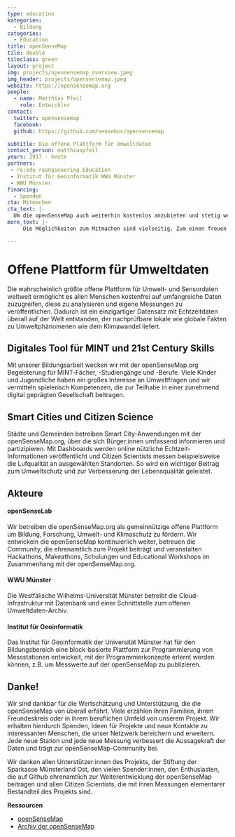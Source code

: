 ```yaml
---
type: education
kategorien:
  - Bildung
categories:
  - Education
title: openSenseMap
tile: double
tileclass: green
layout: project
img: projects/opensensemap_overview.jpeg
img_header: projects/opensensemap.jpeg
website: https://opensensemap.org
people:
  - name: Matthias Pfeil
    role: Entwickler
contact:
  twitter: opensensemap
  facebook: 
  github: https://github.com/sensebox/opensensemap

subtitle: Die offene Plattform für Umweltdaten
contact_person: matthiaspfeil
years: 2017 - heute
partners:
 - re:edu reengineering Education
 - Institut für Geoinformatik WWU Münster
 - WWU Münster
financing:
  - Spenden
cta: Mitmachen
cta_text: |-
  Um die openSenseMap auch weiterhin kostenlos anzubieten und stetig weiterzuentwickeln sind wir auf Spenden angewiesen. Hier gehts zum <a href="https://github.com/sensebox/">Spendenportal</a> Betterplace
more_text: |-
     Die Möglichkeiten zum Mitmachen sind vielseitig. Zum einen freuen wir uns natürlich über jede neue Messstation auf der Karte, zum anderen natürlich über Arbeit am Code <a href="https://github.com/sensebox/">hier</a>.

---
```


# Offene Plattform für Umweltdaten
Die wahrscheinlich größte offene Platt­form für Umwelt- und Sensordaten weltweit ermöglicht es allen Menschen kostenfrei auf umfangreiche Daten zuzugreifen, diese zu analysieren und eigene Messungen zu veröffentlichen. Dadurch ist ein einzigartiger Datensatz mit Echtzeitdaten überall auf der Welt entstanden, der nach­prüf­bare lokale wie globale Fakten zu Umwelt­phänomenen wie dem Klimawandel liefert.

## Digitales Tool für MINT und 21st Century Skills
Mit unserer Bildungsarbeit wecken wir mit der openSenseMap.org Begeisterung für MINT-Fächer, -Studiengänge und -Berufe. Viele Kinder und Jugendliche haben ein großes Interesse an Umweltfragen und wir vermitteln spielerisch Kompetenzen, die zur Teilhabe in einer zunehmend digital geprägten Gesellschaft beitragen.

## Smart Cities und Citizen Science
Städte und Gemeinden betreiben Smart City-Anwendungen mit der openSenseMap.org, über die sich Bürger:innen umfassend informieren und partizipieren. Mit Dashboards werden online nützliche Echtzeit-Informationen veröffentlicht und Citizen Scientists messen beispielsweise die Lufqualität an ausgewählten Standorten. So wird ein wichtiger Beitrag zum Umweltschutz und zur Verbesserung der Lebensqualität geleistet.

## Akteure

#### openSenseLab
Wir betreiben die openSenseMap.org als gemeinnützige offene Plattform um Bildung, Forschung, Umwelt- und Klimaschutz zu fördern. Wir entwickeln die openSenseMap kontinuierlich weiter, betreuen die Community, die ehrenamtlich zum Projekt beiträgt und veranstalten Hackathons, Makeathons, Schulungen und Educational Workshops im Zusammenhang mit der openSenseMap.org.

#### WWU Münster
Die Westfälische Wilhelms-Universität Münster betreibt die Cloud-Infrastruktur mit Datenbank und einer Schnittstelle zum offenen Umweltdaten-Archiv.

#### Institut für Geoinformatik
Das Institut für Geoinformatik der Universität Münster hat für den Bildungsbereich eine block-basierte Plattform zur Programmierung von Messstationen entwickelt, mit der Programmierkonzepte erlernt werden können, z.B. um Messwerte auf der openSenseMap zu publizieren.

## Danke!

Wir sind dankbar für die Wertschätzung und Unterstützung, die die openSenseMap von überall erfährt. Viele erzählen ihren Familien, ihrem Freundeskreis oder in ihrem beruflichen Umfeld von unserem Projekt. Wir erhalten hierdurch Spenden, Ideen für Projekte und neue Kontakte zu interessanten Menschen, die unser Netzwerk bereichern und erweitern. Jede neue Station und jede neue Messung verbessert die Aussagekraft der Daten und trägt zur openSenseMap-Community bei.

Wir danken allen Unterstützer:innen des Projekts, der Stiftung der Sparkasse Münsterland Ost, den vielen Spender:innen, den Enthusiasten, die auf Github ehrenamtlich zur Weiterentwicklung der openSenseMap beitragen und allen Citizen Scientists, die mit ihren Messungen elementarer Bestandteil des Projekts sind.

**Ressourcen**<br>
+ [openSenseMap](https://opensensemap.org)<br>
+ [Archiv der openSenseMap](https://archive.opensensemap.org)<br>